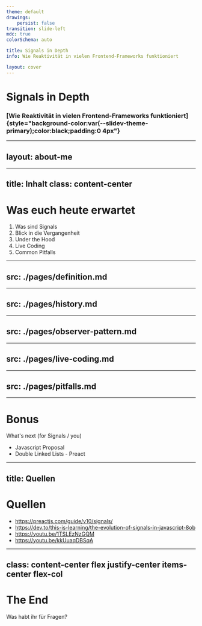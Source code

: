 ```yaml
---
theme: default
drawings:
    persist: false
transition: slide-left
mdc: true
colorSchema: auto

title: Signals in Depth
info: Wie Reaktivität in vielen Frontend-Frameworks funktioniert

layout: cover
---
```


# Signals in Depth

### [Wie Reaktivität in vielen Frontend-Frameworks funktioniert]{style="background-color:var(--slidev-theme-primary);color:black;padding:0 4px"}

---
layout: about-me
---

---
title: Inhalt
class: content-center
---

# Was euch heute erwartet

1. Was sind Signals
2. Blick in die Vergangenheit
3. Under the Hood
4. Live Coding
5. Common Pitfalls

---
src: ./pages/definition.md
---

---
src: ./pages/history.md
---

---
src: ./pages/observer-pattern.md
---

---
src: ./pages/live-coding.md
---

---
src: ./pages/pitfalls.md
---

---

# Bonus

What's next (for Signals / you)

- Javascript Proposal
- Double Linked Lists - Preact

---
title: Quellen
---

# Quellen

- https://preactjs.com/guide/v10/signals/
- https://dev.to/this-is-learning/the-evolution-of-signals-in-javascript-8ob
- https://youtu.be/1TSLEzNzGQM
- https://youtu.be/kkUuaqDBSqA

---
class: content-center flex justify-center items-center flex-col
---

# The End

Was habt ihr für Fragen?
